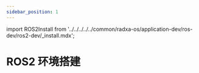 ```yaml
---
sidebar_position: 1
---
```


import ROS2Install from '../../../../../common/radxa-os/application-dev/ros-dev/ros2-dev/\_install.mdx';

# ROS2 环境搭建

<ROS2Install />
